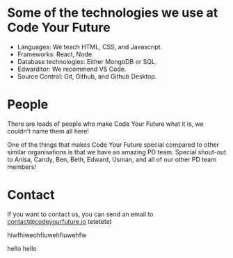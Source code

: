 Some of the technologies we use at Code Your Future
===================================================

* Languages: We teach HTML, CSS, and Javascript.
* Frameworks: React, Node.
* Database technologies: Either MongoDB or SQL.
* Edwarditor: We recommend VS Code.
* Source Control: Git, Github, and Github Desktop.

People
======

There are loads of people who make Code Your Future what it is, we couldn't name them all here!

One of the things that makes Code Your Future special compared to other similar organisations is that we have an amazing PD team. Special shout-out to Anisa, Candy, Ben, Beth, Edward, Usman, and all of our other PD team members!

Contact
=======

If you want to contact us, you can send an email to contact@codeyourfuture.io
tetetetet

hiwfhiweohfiuwehfiuwehfw

hello hello